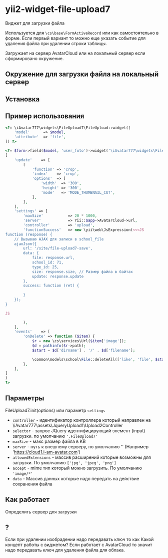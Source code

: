 # yii2-widget-file-upload7

Виджет для загрузки файла

Используется для `\cs\base\FormActiveRecord` или как самостоятельно в форме. Если первый вариант то можно еще указать событие для удаления файла при удалении строки таблицы.

Загружает на сервер AvatarCloud или на локальный сервер если сформировано окружение.

## Окружение для загрузки файла на локальный сервер


## Установка



## Пример использования

```php
<?= \iAvatar777\widgets\FileUpload7\FileUpload::widget([
    'model'      => $model,
    'attribute'  => 'file',
]) ?>
```

```php
<?= $form->field($model, 'user_foto')->widget('\iAvatar777\widgets\FileUpload7\FileUpload',
[
    'update'    => [
        [
            'function' => 'crop',
            'index'    => 'crop',
            'options'  => [
                'width'  => '300',
                'height' => '300',
                'mode'   => 'MODE_THUMBNAIL_CUT',
            ],
        ],
    ],
    'settings' => [
        'maxSize'           => 20 * 1000,
        'server'            => Yii::$app->AvatarCloud->url,
        'controller'        => 'upload',
        'functionSuccess'   => new \yii\web\JsExpression(<<<JS
function (response) {
    // Вызываю AJAX для записи в school_file
    ajaxJson({
        url: '/site/file-upload7-save',
        data: {
            file: response.url,
            school_id: 71,
            type_id: 25,
            size: response.size, // Размер файла в байтах
            update: response.update
        },
        success: function (ret) {
            
        }
    });
}

JS

        ),
    ],
    'events'    => [
        'onDelete' => function ($item) {
            $r = new \cs\services\Url($item['image']);
            $d = pathinfo($r->path);
            $start = $d['dirname'] . '/' . $d['filename'];

            \common\models\school\File::deleteAll(['like', 'file', $start]);
        },
    ],
]
)
?>
```

## Параметры

FileUpload7.init(options)
или параметр `settings`

- `controller` - идентификатор контроллера который направлен на \iAvatar777\assets\JqueryUpload1\Upload2Controller
- `selector` - запрос JQuery идентифицирующий элемент (input) загрузки. по умолчанию `'.FileUpload7'`
- `maxSize` - макс размер файла в KB
- `server` - путь к внешнему серверу, по умолчанию '' (Например 'https://cloud1.i-am-avatar.com')
- `allowedExtensions` - массив расширений которые возможны для загрузки. По умолчанию `['jpg', 'jpeg', 'png']`
- `accept` - mime тип который можно загрузить. По умолчанию `'image/*'`
- `data` - Массив данных которые надо передать на действие сохранения файла

## Как работает

Определить сервер для загрузки

## ?
Если при удалении изобрадении надо передавать ключ то как
Какой концепт работы с виджетом?
Если работает с AvatarCloud то значит надо передавать ключ для удаления файла для облака.